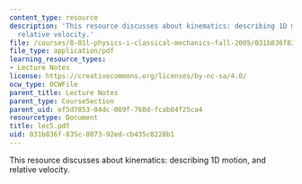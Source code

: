 ```yaml
---
content_type: resource
description: 'This resource discusses about kinematics: describing 1D motion, and
  relative velocity.'
file: /courses/8-01l-physics-i-classical-mechanics-fall-2005/031b836f835c807392edcb435c8228b1_lec5.pdf
file_type: application/pdf
learning_resource_types:
- Lecture Notes
license: https://creativecommons.org/licenses/by-nc-sa/4.0/
ocw_type: OCWFile
parent_title: Lecture Notes
parent_type: CourseSection
parent_uid: ef5d7853-04dc-089f-760d-fcab84f25ca4
resourcetype: Document
title: lec5.pdf
uid: 031b836f-835c-8073-92ed-cb435c8228b1
---
```

This resource discusses about kinematics: describing 1D motion, and relative velocity.